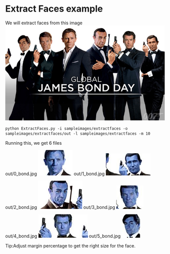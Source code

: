 # Extract Faces example

We will extract faces from this image ![bond.jpg](bond.jpg)

```
python ExtractFaces.py -i sampleimages/extractfaces -o sampleimages/extractfaces/out -l sampleimages/extractfaces -m 10
```
Running this, we get 6 files  
  
out/0_bond.jpg   ![out/0_bond.jpg](out/0_bond.jpg)  out/1_bond.jpg  ![out/1_bond.jpg](out/1_bond.jpg)  

out/2_bond.jpg  ![out/2_bond.jpg](out/2_bond.jpg)  out/3_bond.jpg  ![out/3_bond.jpg](out/3_bond.jpg)  

out/4_bond.jpg  ![out/4_bond.jpg](out/4_bond.jpg)  out/5_bond.jpg  ![out/5_bond.jpg](out/5_bond.jpg)  

Tip:Adjust margin percentage to get the right size for the face.  